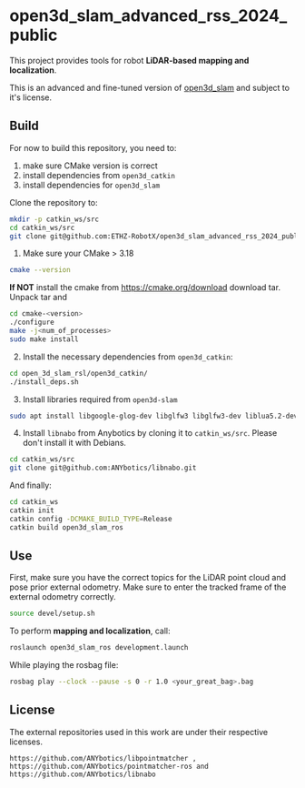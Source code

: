 # open3d_slam_advanced_rss_2024_public 

This project provides tools for robot **LiDAR-based mapping and localization**.

This is an advanced and fine-tuned version of [open3d_slam](git@github.com:leggedrobotics/open3d_slam.git) and subject to it's license.

## Build
For now to build this repository, you need to:
1. make sure CMake version is correct
2. install dependencies from `open3d_catkin` 
3. install dependencies for `open3d_slam`

Clone the repository to:
``` bash
mkdir -p catkin_ws/src
cd catkin_ws/src
git clone git@github.com:ETHZ-RobotX/open3d_slam_advanced_rss_2024_public.git
```

1. Make sure your CMake > 3.18
```bash
cmake --version
```
**If NOT** install the cmake from https://cmake.org/download download tar.
Unpack tar and
``` bash
cd cmake-<version>
./configure
make -j<num_of_processes>
sudo make install
```

2. Install the necessary dependencies from `open3d_catkin`:
```bash
cd open_3d_slam_rsl/open3d_catkin/
./install_deps.sh
```

3. Install libraries required from `open3d-slam`
```bash
sudo apt install libgoogle-glog-dev libglfw3 libglfw3-dev liblua5.2-dev
``` 

4. Install `libnabo` from Anybotics by cloning it to `catkin_ws/src`. Please don't install it with Debians.

```bash
cd catkin_ws/src
git clone git@github.com:ANYbotics/libnabo.git
```

And finally:

```bash
cd catkin_ws
catkin init
catkin config -DCMAKE_BUILD_TYPE=Release
catkin build open3d_slam_ros
```

## Use

First, make sure you have the correct topics for the LiDAR point cloud and pose prior external odometry. Make sure to enter the tracked frame of the external odometry correctly.

```bash
source devel/setup.sh
```
To perform **mapping and localization**, call:
```bash
roslaunch open3d_slam_ros development.launch
```

While playing the rosbag file:

```bash
rosbag play --clock --pause -s 0 -r 1.0 <your_great_bag>.bag
```

## License

The external repositories used in this work are under their respective licenses.
```
https://github.com/ANYbotics/libpointmatcher , https://github.com/ANYbotics/pointmatcher-ros and https://github.com/ANYbotics/libnabo
```
